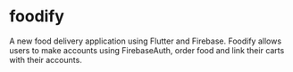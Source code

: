 # foodify

A new food delivery application using Flutter and Firebase.
Foodify allows users to make accounts using FirebaseAuth, order food and link their carts with their accounts.
